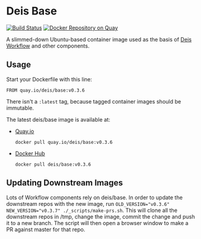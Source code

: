 # Deis Base

[![Build Status](https://travis-ci.org/deis/docker-base.svg?branch=master)](https://travis-ci.org/deis/docker-base) [![Docker Repository on Quay](https://quay.io/repository/deis/base/status "Docker Repository on Quay")](https://quay.io/repository/deis/base)

A slimmed-down Ubuntu-based container image used as the basis of [Deis Workflow][] and other components.

## Usage

Start your Dockerfile with this line:

```
FROM quay.io/deis/base:v0.3.6
```

There isn't a `:latest` tag, because tagged container images should be immutable.

The latest deis/base image is available at:

* [Quay.io][]
  ```
  docker pull quay.io/deis/base:v0.3.6
  ```

* [Docker Hub][]
  ```
  docker pull deis/base:v0.3.6
  ```

## Updating Downstream Images

Lots of Workflow components rely on deis/base. In order to update the downstream repos with the
new image, run `OLD_VERSION="v0.3.6" NEW_VERSION="v0.3.7" ./_scripts/make-prs.sh`. This will
clone all the downstream repos in /tmp, change the image, commit the change and push it to a new
branch. The script will then open a browser window to make a PR against master for that repo.

[Deis Workflow]: https://deis.com/
[Quay.io]: https://quay.io/repository/deis/base
[Docker Hub]: https://hub.docker.com/r/deis/base/
